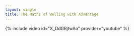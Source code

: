```yaml
---
layout: single
title: The Maths of Rolling with Advantage
---
```


{% include video id="X_DdGRjtwAo" provider="youtube" %}